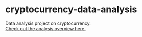 # cryptocurrency-data-analysis

Data analysis project on cryptocurrency.  
[Check out the analysis overview here.](https://nbviewer.org/github/ffflora/cryptocurrency-data-analysis/blob/master/cryptocurrency-with-python.ipynb)

